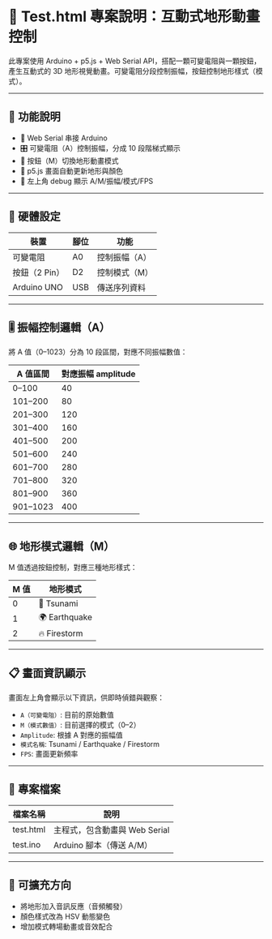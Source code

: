 # 🌋 Test.html 專案說明：互動式地形動畫控制

此專案使用 Arduino + p5.js + Web Serial API，搭配一顆可變電阻與一顆按鈕，產生互動式的 3D 地形視覺動畫。可變電阻分段控制振幅，按鈕控制地形樣式（模式）。

---

## 🧠 功能說明

- 📡 Web Serial 串接 Arduino
- 🎛️ 可變電阻（A）控制振幅，分成 10 段階梯式顯示
- 🔘 按鈕（M）切換地形動畫模式
- 🌈 p5.js 畫面自動更新地形與顏色
- 🐞 左上角 debug 顯示 A/M/振幅/模式/FPS

---

## 🔌 硬體設定

| 裝置         | 腳位 | 功能         |
|--------------|------|--------------|
| 可變電阻      | A0   | 控制振幅（A） |
| 按鈕（2 Pin） | D2   | 控制模式（M） |
| Arduino UNO   | USB  | 傳送序列資料 |

---

## 🎚️ 振幅控制邏輯（A）

將 A 值（0–1023）分為 10 段區間，對應不同振幅數值：

| A 值區間     | 對應振幅 amplitude |
|--------------|--------------------|
| 0–100        | 40                 |
| 101–200      | 80                 |
| 201–300      | 120                |
| 301–400      | 160                |
| 401–500      | 200                |
| 501–600      | 240                |
| 601–700      | 280                |
| 701–800      | 320                |
| 801–900      | 360                |
| 901–1023     | 400                |

---

## 🌐 地形模式邏輯（M）

M 值透過按鈕控制，對應三種地形樣式：

| M 值 | 地形模式         |
|------|------------------|
| 0    | 🌊 Tsunami       |
| 1    | 🌍 Earthquake    |
| 2    | 🔥 Firestorm     |

---

## 📋 畫面資訊顯示

畫面左上角會顯示以下資訊，供即時偵錯與觀察：

- `A（可變電阻）`: 目前的原始數值
- `M（模式數值）`: 目前選擇的模式（0–2）
- `Amplitude`: 根據 A 對應的振幅值
- `模式名稱`: Tsunami / Earthquake / Firestorm
- `FPS`: 畫面更新頻率

---

## 📂 專案檔案

| 檔案名稱   | 說明                         |
|------------|------------------------------|
| test.html  | 主程式，包含動畫與 Web Serial |
| test.ino   | Arduino 腳本（傳送 A/M）      |

---

## 🧩 可擴充方向

- 將地形加入音訊反應（音頻觸發）
- 顏色樣式改為 HSV 動態變色
- 增加模式轉場動畫或音效配合
